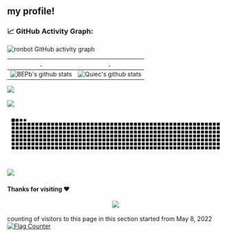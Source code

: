 ## my profile!
### 📈 GitHub Activity Graph:
![ronbot GitHub activity graph](https://activity-graph.herokuapp.com/graph?username=ronbot&hide_border=true&theme=redical)

| .                                                                                                                                       | .                                                                                                                         |
|-----------------------------------------------------------------------------------------------------------------------------------------|---------------------------------------------------------------------------------------------------------------------------|
| ![BEPb's github stats](https://github-readme-stats.vercel.app/api?username=ronbot&show_icons=true&theme=radical&include_all_commits=true) | ![Quiec's github stats](https://github-readme-stats.vercel.app/api/top-langs/?username=ronbot&theme=radical&layout=compact) |

<img src="https://github-readme-streak-stats.herokuapp.com/?user=BEPb"></img>

<!--   profile-green-animate -->
![](./profile-3d-contrib/profile-green-animate.svg)

<!--   grid-snake -->
![](https://github.com/BEPb/BEPb/blob/output/github-contribution-grid-snake.svg)

<!--   skyline 
<a href="https://skyline.github.com/BEPb/2022"><img src="./assets/2022.gif" alt="" width="auto" height="auto" /></a>
-->

<!--  2d history skills -->
<img src="https://cr-skills-chart-widget.azurewebsites.net/api/api?username=BEPb&skills=JavaScript,Jupyter-Notebook,PHP,Shell,Python,C,Java,HTML" width="auto"></img>
#### Thanks for visiting :heart:

<p align="center"> 
<img src="https://profile-counter.glitch.me/BEPb/count.svg">  

counting of visitors to this page in this section started from May 8, 2022
<a href="http://s01.flagcounter.com/more/ap7"><img src="https://s01.flagcounter.com/countxl/ap7/bg_FFFFFF/txt_000000/border_CCCCCC/columns_8/maxflags_250/viewers_0/labels_1/pageviews_1/flags_0/percent_0/" alt="Flag Counter" border="0"></a>

